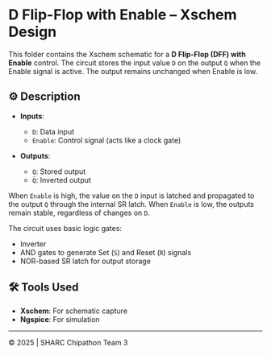 # D Flip-Flop with Enable – Xschem Design

This folder contains the Xschem schematic for a **D Flip-Flop (DFF) with Enable** control. The circuit stores the input value `D` on the output `Q` when the Enable signal is active. The output remains unchanged when Enable is low.

## ⚙️ Description

- **Inputs**:  
  - `D`: Data input  
  - `Enable`: Control signal (acts like a clock gate)  

- **Outputs**:  
  - `Q`: Stored output  
  - `Q̅`: Inverted output  

When `Enable` is high, the value on the `D` input is latched and propagated to the output `Q` through the internal SR latch. When `Enable` is low, the outputs remain stable, regardless of changes on `D`.

The circuit uses basic logic gates:
- Inverter  
- AND gates to generate Set (`S`) and Reset (`R`) signals  
- NOR-based SR latch for output storage

## 🛠️ Tools Used

- **Xschem**: For schematic capture  
- **Ngspice**: For simulation 

---

© 2025 | SHARC Chipathon Team 3
